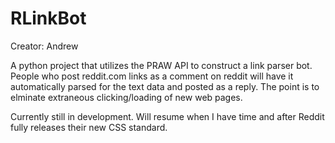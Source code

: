 # RLinkBot


Creator: Andrew

A python project that utilizes the PRAW API to construct a link parser bot. People who post reddit.com links as a comment on reddit will have it automatically parsed for the text data and posted as a reply. The point is to elminate extraneous clicking/loading of new web pages. 

Currently still in development. Will resume when I have time and after Reddit fully releases their new CSS standard.
